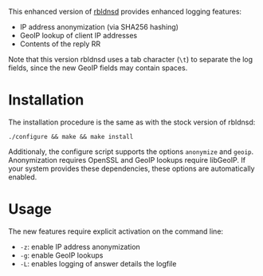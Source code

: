 This enhanced version of [rbldnsd](http://www.corpit.ru/mjt/rbldnsd.html)
provides enhanced logging features:

- IP address anonymization (via SHA256 hashing)
- GeoIP lookup of client IP addresses
- Contents of the reply RR

Note that this version rbldnsd uses a tab character (`\t`) to separate the log
fields, since the new GeoIP fields may contain spaces.

Installation
============

The installation procedure is the same as with the stock version of rbldnsd:

    ./configure && make && make install

Additionaly, the configure script supports the options `anonymize` and `geoip`.
Anonymization requires OpenSSL and GeoIP lookups require libGeoIP. If your
system provides these dependencies, these options are automatically enabled.

Usage
=====

The new features require explicit activation on the command line:

- `-z`: enable IP address anonymization
- `-g`: enable GeoIP lookups
- `-L`: enables logging of answer details the logfile
